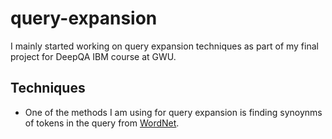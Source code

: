 # query-expansion

I mainly started working on query expansion techniques as part of my final project for DeepQA IBM course at GWU.

## Techniques
- One of the methods I am using for query expansion is finding synoynms of tokens in the query from [WordNet](https://wordnet.princeton.edu/).